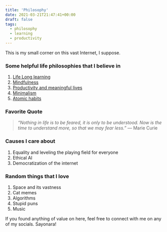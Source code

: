 ```yaml
---
title: 'Philosophy'
date: 2021-03-21T21:47:41+00:00
draft: false
tags: 
  - philosophy
  - learning
  - productivity
---
```


This is my small corner on this vast Internet, I suppose. 
### Some helpful life philosophies that I believe in
1. [Life Long learning](https://helpfulprofessor.com/lifelong-learning/)
2. [Mindfulness](https://blog.mindfulness.com/meditation/benefits-of-mindfulness)
3. [Productivity and meaningful lives](https://positivepsychology.com/live-meaningful-life/)
4. [Minimalism](https://www.theminimalists.com/minimalism/)
5. [Atomic habits](https://jamesclear.com/atomic-habits)

### Favorite Quote
> _“Nothing in life is to be feared, it is only to be understood. Now is the time to understand more, so that we may fear less.”_ ― Marie Curie

### Causes I care about
1. Equality and leveling the playing field for everyone
2. Ethical AI
3. Democratization of the internet


### Random things that I love
1. Space and its vastness
2. Cat memes
3. Algorithms 
4. Stupid puns
5. Music


If you found anything of value on here, feel free to connect with me on any of my socials. Sayonara! 


